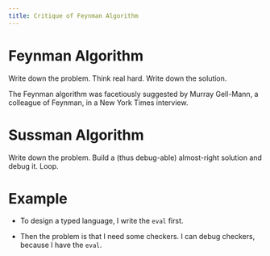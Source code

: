```yaml
---
title: Critique of Feynman Algorithm
---
```


# Feynman Algorithm

Write down the problem.
Think real hard.
Write down the solution.

The Feynman algorithm was facetiously suggested by Murray Gell-Mann,
a colleague of Feynman, in a New York Times interview.

# Sussman Algorithm

Write down the problem.
Build a (thus debug-able) almost-right solution and debug it.
Loop.

# Example

  - To design a typed language,
    I write the `eval` first.

  - Then the problem is that I need some checkers.
    I can debug checkers, because I have the `eval`.
